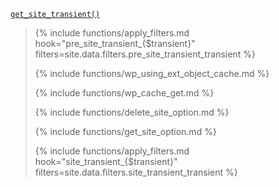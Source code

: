 <p><code><a href="https://developer.wordpress.org/reference/functions/get_site_transient/">get_site_transient()</a></code></p>

<blockquote>

{% include functions/apply_filters.md hook="pre_site_transient_{$transient}" filters=site.data.filters.pre_site_transient_transient %}

{% include functions/wp_using_ext_object_cache.md %}

{% include functions/wp_cache_get.md %}

{% include functions/delete_site_option.md %}

{% include functions/get_site_option.md %}

{% include functions/apply_filters.md hook="site_transient_{$transient}" filters=site.data.filters.site_transient_transient %}

</blockquote>